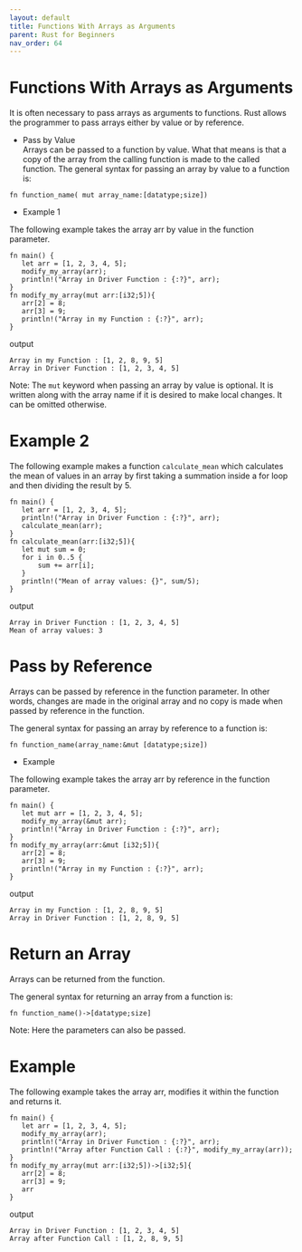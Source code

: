 ```yaml
---
layout: default
title: Functions With Arrays as Arguments
parent: Rust for Beginners
nav_order: 64
---
```


# Functions With Arrays as Arguments
It is often necessary to pass arrays as arguments to functions. Rust allows the programmer to pass arrays either by value or by reference.

- Pass by Value  <br> 
   Arrays can be passed to a function by value. What that means is that a copy of the array from the calling function is made to the called function.
The general syntax for passing an array by value to a function is:

```
fn function_name( mut array_name:[datatype;size])

```
- Example 1 

The following example takes the array arr by value in the function parameter.

```
fn main() {
   let arr = [1, 2, 3, 4, 5];
   modify_my_array(arr);
   println!("Array in Driver Function : {:?}", arr);
}
fn modify_my_array(mut arr:[i32;5]){
   arr[2] = 8;
   arr[3] = 9;
   println!("Array in my Function : {:?}", arr);
}

```
output 

```
Array in my Function : [1, 2, 8, 9, 5]
Array in Driver Function : [1, 2, 3, 4, 5]

```

Note: The `mut` keyword when passing an array by value is optional. It is written along with the array name if it is desired to make local changes. 
It can be omitted otherwise.

# Example 2 

The following example makes a function `calculate_mean` which calculates the mean of values in an array by first taking a summation inside a for 
loop and then dividing the result by 5.

```
fn main() {
   let arr = [1, 2, 3, 4, 5];
   println!("Array in Driver Function : {:?}", arr);
   calculate_mean(arr);
}
fn calculate_mean(arr:[i32;5]){
   let mut sum = 0;
   for i in 0..5 {
       sum += arr[i];
   }
   println!("Mean of array values: {}", sum/5);
}

```

output 

```
Array in Driver Function : [1, 2, 3, 4, 5]
Mean of array values: 3

```

# Pass by Reference 

Arrays can be passed by reference in the function parameter. In other words, changes are made in the original array and no copy is made when
passed by reference in the function.

The general syntax for passing an array by reference to a function is:

```
fn function_name(array_name:&mut [datatype;size])
```
- Example 

The following example takes the array arr by reference in the function parameter.

```
fn main() {
   let mut arr = [1, 2, 3, 4, 5];
   modify_my_array(&mut arr);
   println!("Array in Driver Function : {:?}", arr);
}
fn modify_my_array(arr:&mut [i32;5]){
   arr[2] = 8;
   arr[3] = 9;
   println!("Array in my Function : {:?}", arr);
}

```
output 

```
Array in my Function : [1, 2, 8, 9, 5]
Array in Driver Function : [1, 2, 8, 9, 5]

```
# Return an Array 

Arrays can be returned from the function.

The general syntax for returning an array from a function is:

```
fn function_name()->[datatype;size]

```
Note: Here the parameters can also be passed.

# Example 

The following example takes the array arr, modifies it within the function and returns it.

```
fn main() {
   let arr = [1, 2, 3, 4, 5];
   modify_my_array(arr);
   println!("Array in Driver Function : {:?}", arr);
   println!("Array after Function Call : {:?}", modify_my_array(arr));
}
fn modify_my_array(mut arr:[i32;5])->[i32;5]{
   arr[2] = 8;
   arr[3] = 9;
   arr
}

```
output 

```
Array in Driver Function : [1, 2, 3, 4, 5]
Array after Function Call : [1, 2, 8, 9, 5]

```







